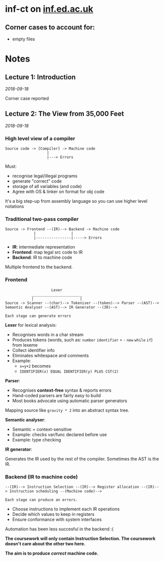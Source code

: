 # inf-ct on [inf.ed.ac.uk](https://www.inf.ed.ac.uk/teaching/courses/ct/18-19/)

## Corner cases to account for:

- empty files

# Notes

## Lecture 1: Introduction

_2018-09-18_

Corner case reported

## Lecture 2: The View from 35,000 Feet

_2018-09-18_

### High level view of a compiler

```
Source code -> [Compiler] -> Machine code
                   |
                   |---> Errors
```

Must:

- recognise legal/illegal programs
- generate "correct" code
- storage of all variables (and code)
- Agree with OS & linker on format for obj code

It's a big step-up from assembly language so you can use higher level notations

### Traditional two-pass compiler

```
Source -> Frontend --(IR)--> Backend -> Machine code
             |                |
             |----------------|-----> Errors
```

- **IR**: intermediate representation
- **Frontend**: map legal src code to IR
- **Backend**: IR to machine code

Multiple frontend to the backend.

### Frontend

```
                     Lexer
            _______________________
            |                     |
Source -> Scanner --(char)--> Tokeniser --(token)--> Parser --(AST)--> Semantic Analyser --(AST)--> IR Generator --(IR)-->

Each stage can generate errors
```

**Lexer** for lexical analysis:
- Recognises words in a char stream
- Produces tokens (words, such as: `number` `identifier` `+` `-` `new` `while` `if`) from lexeme
- Collect identifier info
- Eliminates whitespace and comments
- Example:
  - `x=y+2` becomes
  - `IDENTIFIER(x) EQUAL IDENTIFIER(y) PLUS CST(2)`

**Parser**:
- Recognises **context-free** syntax & reports errors
- Hand-coded parsers are fairly easy to build
- Most books advocate using automatic parser generators

Mapping source like `gravity * 2` into an abstract syntax tree.

**Semantic analyser**:
- Semantic = context-sensitive
- Example: checks var/func declared before use
- Example: type checking

**IR generator**:

Generates the IR used by the rest of the compiler. Sometimes the AST is the IR.

### Backend (IR to machine code)

```
--(IR)--> Instruction Selection --(IR)--> Register allocation --(IR)--> Instruction scheduling --(Machine code)-->

Each stage can produce an errors.
```

- Choose instructions to implement each IR operations
- Decide which values to keep in registers
- Ensure conformance with system interfaces

Automation has been less succesful in the backend :(

**The coursework will only contain Instruction Selection. The coursework doesn't care about the other two here.**

**The aim is to produce _correct_ machine code.**

